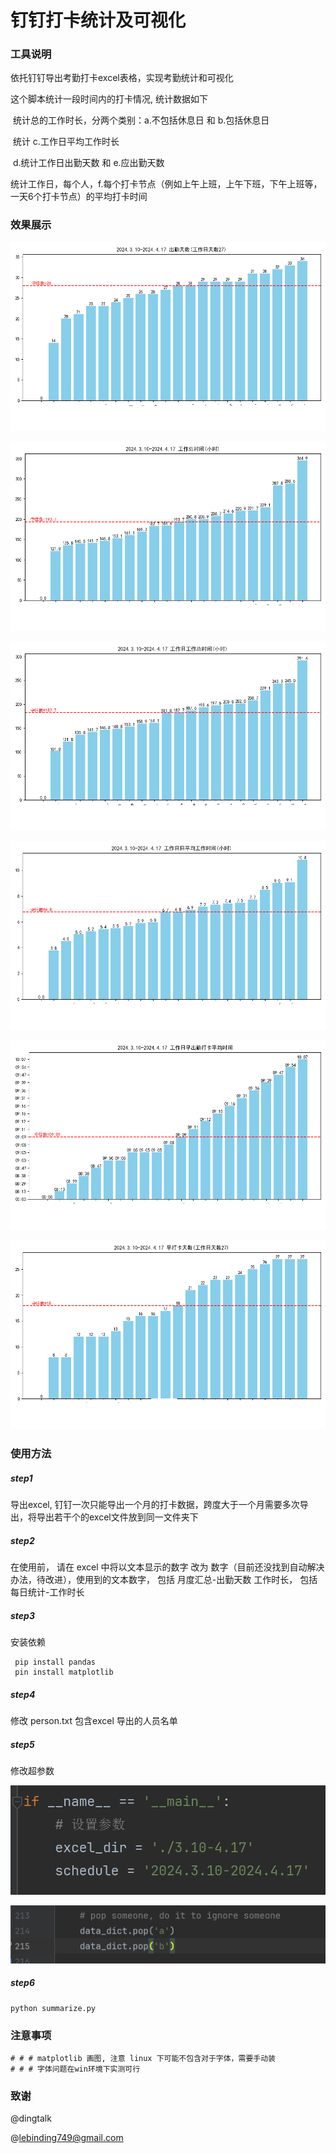 # 钉钉打卡统计及可视化

### 工具说明

依托钉钉导出考勤打卡excel表格，实现考勤统计和可视化

这个脚本统计一段时间内的打卡情况, 统计数据如下

​	统计总的工作时长，分两个类别：a.不包括休息日 和 b.包括休息日

​	统计 c.工作日平均工作时长

​	d.统计工作日出勤天数 和 e.应出勤天数

​	统计工作日，每个人，f.每个打卡节点（例如上午上班，上午下班，下午上班等，一天6个打卡节点）的平均打卡时间



### 效果展示

![出勤天数](2024.3.10-2024.4.17/出勤天数.png)

![工作总时间](2024.3.10-2024.4.17/工作总时间.png)

![工作日工作总时间](2024.3.10-2024.4.17/工作日工作总时间.png)

![工作日日平均工作时间](2024.3.10-2024.4.17/工作日日平均工作时间.png)

![工作日早出勤打卡平均时间](2024.3.10-2024.4.17/工作日早出勤打卡平均时间.png)

![工作日早出勤打卡平均时间](2024.3.10-2024.4.17/早打卡天数.png)



### 使用方法

##### step1

导出excel, 钉钉一次只能导出一个月的打卡数据，跨度大于一个月需要多次导出，将导出若干个的excel文件放到同一文件夹下

##### step2 

在使用前， 请在 excel 中将以文本显示的数字 改为 数字（目前还没找到自动解决办法，待改进），使用到的文本数字， 包括 月度汇总-出勤天数 工作时长， 包括 每日统计-工作时长

##### step3

安装依赖

```
 pip install pandas
 pin install matplotlib
```

##### step4

修改 person.txt 包含excel 导出的人员名单



##### step5 

修改超参数

![image-20240429144936924](image/img.png)

![image-20240429145108752](image/img_1.png)

##### step6

```
python summarize.py
```



### 注意事项

```
# # # matplotlib 画图, 注意 linux 下可能不包含对于字体，需要手动装
# # # 字体问题在win环境下实测可行
```



### 致谢

@dingtalk

@lebinding749@gmail.com